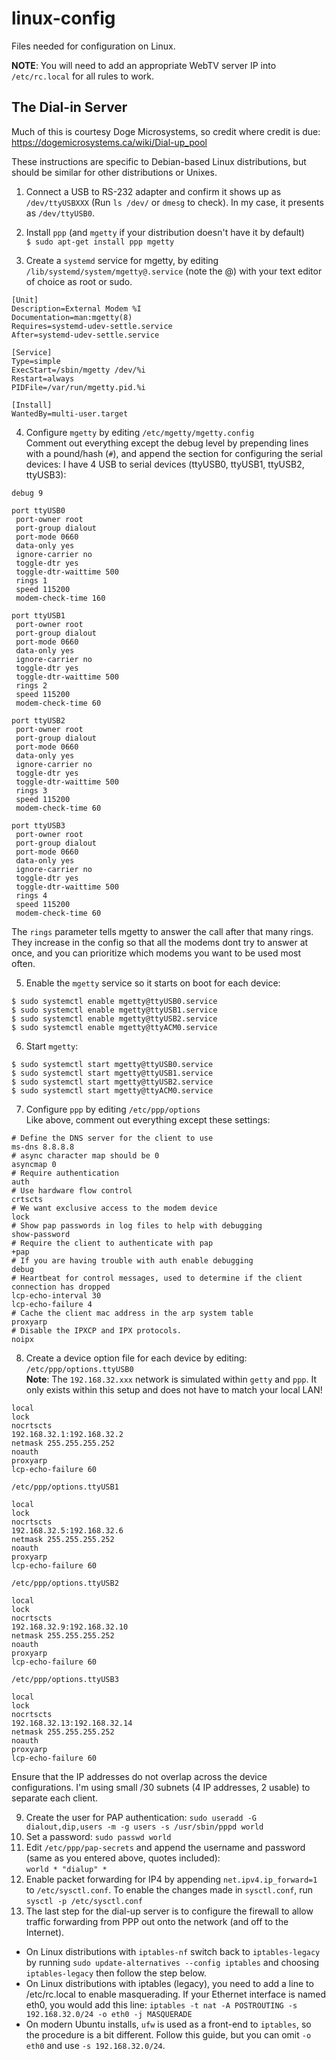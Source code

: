 # linux-config

Files needed for configuration on Linux. 

**NOTE**: You will need to add an appropriate WebTV server IP into `/etc/rc.local` for all rules to work.

## The Dial-in Server

Much of this is courtesy Doge Microsystems, so credit where credit is due: https://dogemicrosystems.ca/wiki/Dial-up_pool

These instructions are specific to Debian-based Linux distributions, but should be similar for other distributions or Unixes.

1. Connect a USB to RS-232 adapter and confirm it shows up as `/dev/ttyUSBXXX` (Run `ls /dev/` or `dmesg` to check). In my case, it presents as `/dev/ttyUSB0`.
2. Install `ppp` (and `mgetty` if your distribution doesn't have it by default)  
 `$ sudo apt-get install ppp mgetty`

3. Create a `systemd` service for mgetty, by editing `/lib/systemd/system/mgetty@.service` (note the @) with your text editor of choice as root or sudo.

```
[Unit]
Description=External Modem %I
Documentation=man:mgetty(8)
Requires=systemd-udev-settle.service
After=systemd-udev-settle.service

[Service]
Type=simple
ExecStart=/sbin/mgetty /dev/%i
Restart=always
PIDFile=/var/run/mgetty.pid.%i

[Install]
WantedBy=multi-user.target
```

4. Configure `mgetty` by editing `/etc/mgetty/mgetty.config`  
 Comment out everything except the debug level by prepending lines with a pound/hash (`#`), and append the section for configuring the serial devices: I have 4 USB to serial devices (ttyUSB0, ttyUSB1, ttyUSB2, ttyUSB3):

```
debug 9

port ttyUSB0
 port-owner root
 port-group dialout
 port-mode 0660
 data-only yes
 ignore-carrier no
 toggle-dtr yes
 toggle-dtr-waittime 500
 rings 1
 speed 115200
 modem-check-time 160

port ttyUSB1
 port-owner root
 port-group dialout
 port-mode 0660
 data-only yes
 ignore-carrier no
 toggle-dtr yes
 toggle-dtr-waittime 500
 rings 2
 speed 115200
 modem-check-time 60

port ttyUSB2
 port-owner root
 port-group dialout
 port-mode 0660
 data-only yes
 ignore-carrier no
 toggle-dtr yes
 toggle-dtr-waittime 500
 rings 3
 speed 115200
 modem-check-time 60

port ttyUSB3
 port-owner root
 port-group dialout
 port-mode 0660
 data-only yes
 ignore-carrier no
 toggle-dtr yes
 toggle-dtr-waittime 500
 rings 4
 speed 115200
 modem-check-time 60
```
The `rings` parameter tells mgetty to answer the call after that many rings. They increase in the config so that all the modems dont try to answer at once, and you can prioritize which modems you want to be used most often.
 
5. Enable the `mgetty` service so it starts on boot for each device:

```
$ sudo systemctl enable mgetty@ttyUSB0.service
$ sudo systemctl enable mgetty@ttyUSB1.service
$ sudo systemctl enable mgetty@ttyUSB2.service
$ sudo systemctl enable mgetty@ttyACM0.service
```

6. Start `mgetty`:

```
$ sudo systemctl start mgetty@ttyUSB0.service
$ sudo systemctl start mgetty@ttyUSB1.service
$ sudo systemctl start mgetty@ttyUSB2.service
$ sudo systemctl start mgetty@ttyACM0.service
```

7. Configure `ppp` by editing `/etc/ppp/options`  
 Like above, comment out everything except these settings:

```
# Define the DNS server for the client to use
ms-dns 8.8.8.8
# async character map should be 0
asyncmap 0
# Require authentication
auth
# Use hardware flow control
crtscts
# We want exclusive access to the modem device
lock
# Show pap passwords in log files to help with debugging
show-password
# Require the client to authenticate with pap
+pap
# If you are having trouble with auth enable debugging
debug
# Heartbeat for control messages, used to determine if the client connection has dropped
lcp-echo-interval 30
lcp-echo-failure 4
# Cache the client mac address in the arp system table
proxyarp
# Disable the IPXCP and IPX protocols.
noipx
```

8. Create a device option file for each device by editing:  
 `/etc/ppp/options.ttyUSB0`  
 **Note**: The `192.168.32.xxx` network is simulated within `getty` and `ppp`. It only exists within this setup and does not have to match your local LAN!
  
 ```
 local
 lock
 nocrtscts
 192.168.32.1:192.168.32.2
 netmask 255.255.255.252
 noauth
 proxyarp
 lcp-echo-failure 60
 ```

`/etc/ppp/options.ttyUSB1`

```
local
lock
nocrtscts
192.168.32.5:192.168.32.6
netmask 255.255.255.252
noauth
proxyarp
lcp-echo-failure 60
```

`/etc/ppp/options.ttyUSB2`

```
local
lock
nocrtscts
192.168.32.9:192.168.32.10
netmask 255.255.255.252
noauth
proxyarp
lcp-echo-failure 60
```

`/etc/ppp/options.ttyUSB3`

```
local
lock
nocrtscts
192.168.32.13:192.168.32.14
netmask 255.255.255.252
noauth
proxyarp
lcp-echo-failure 60
```

Ensure that the IP addresses do not overlap across the device configurations. I'm using small /30 subnets (4 IP addresses, 2 usable) to separate each client.
 
9. Create the user for PAP authentication: `sudo useradd -G dialout,dip,users -m -g users -s /usr/sbin/pppd world`
10. Set a password: `sudo passwd world`
11. Edit `/etc/ppp/pap-secrets` and append the username and password (same as you entered above, quotes included):  
`world * "dialup" *`
12. Enable packet forwarding for IP4 by appending `net.ipv4.ip_forward=1` to `/etc/sysctl.conf`.
To enable the changes made in `sysctl.conf`, run `sysctl -p /etc/sysctl.conf`
13. The last step for the dial-up server is to configure the firewall to allow traffic forwarding from PPP out onto the network (and off to the Internet).
 * On Linux distributions with `iptables-nf` switch back to `iptables-legacy` by running `sudo update-alternatives --config iptables` and choosing `iptables-legacy` then follow the step below.
 * On Linux distributions with iptables (legacy), you need to add a line to /etc/rc.local to enable masquerading. If your Ethernet interface is named eth0, you would add this line:
   `iptables -t nat -A POSTROUTING -s 192.168.32.0/24 -o eth0 -j MASQUERADE`
 * On modern Ubuntu installs, `ufw` is used as a front-end to `iptables`, so the procedure is a bit different. Follow this guide, but you can omit `-o eth0` and use `-s 192.168.32.0/24`.
